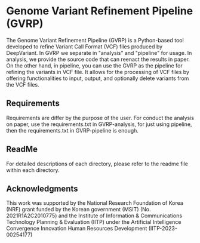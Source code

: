 # Genome Variant Refinement Pipeline (GVRP)

The Genome Variant Refinement Pipeline (GVRP) is a Python-based tool developed to refine Variant Call Format (VCF) files produced by DeepVariant.
In GVRP we separate in "analysis" and "pipeline" for usage. In analysis, we provide the source code that can reenact the results in paper. On the other hand, in pipeline, you can use the GVRP as the pipeline for refining the variants in VCF file.
It allows for the processing of VCF files by offering functionalities to input, output, and optionally delete variants from the VCF files.

## Requirements

Requirements are differ by the purpose of the user. For conduct the analysis on paper, use the requirements.txt in GVRP-analysis, for just using pipeline, then the requirements.txt in GVRP-pipeline is enough.

## ReadMe

For detailed descriptions of each directory, please refer to the readme file within each directory.

## Acknowledgments

This work was supported by the National Research Foundation of Korea (NRF) grant funded by the Korean government (MSIT) (No. 2021R1A2C2010775) and the Institute of Information & Communications Technology Planning & Evaluation (IITP) under the Artificial Intelligence Convergence Innovation Human Resources Development (IITP-2023-00254177)
